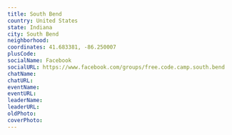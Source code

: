 ```yaml
---
title: South Bend
country: United States
state: Indiana
city: South Bend
neighborhood: 
coordinates: 41.683381, -86.250007
plusCode:
socialName: Facebook
socialURL: https://www.facebook.com/groups/free.code.camp.south.bend
chatName:
chatURL:
eventName:
eventURL:
leaderName:
leaderURL:
oldPhoto: 
coverPhoto:
---
```

